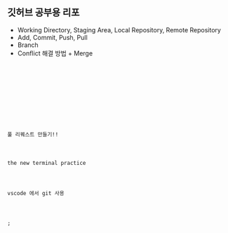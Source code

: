 ## 깃허브 공부용 리포

- Working Directory, Staging Area, Local Repository, Remote Repository
- Add, Commit, Push, Pull
- Branch
- Conflict 해결 방법 + Merge

<code>
<!DOCTYPE html>
<html lang="en">
<head>
    <meta charset="UTF-8">
    <meta name="viewport" content="width=device-width, initial-scale=1.0">
    <title>이건 새로운 기능</title>
</head>
<body>
    <p>풀 리퀘스트 만들기!!</p>
    <p>the new terminal practice</p>
    <p>vscode 에서 git 사용</p>

</body>
</html>;

</code>
